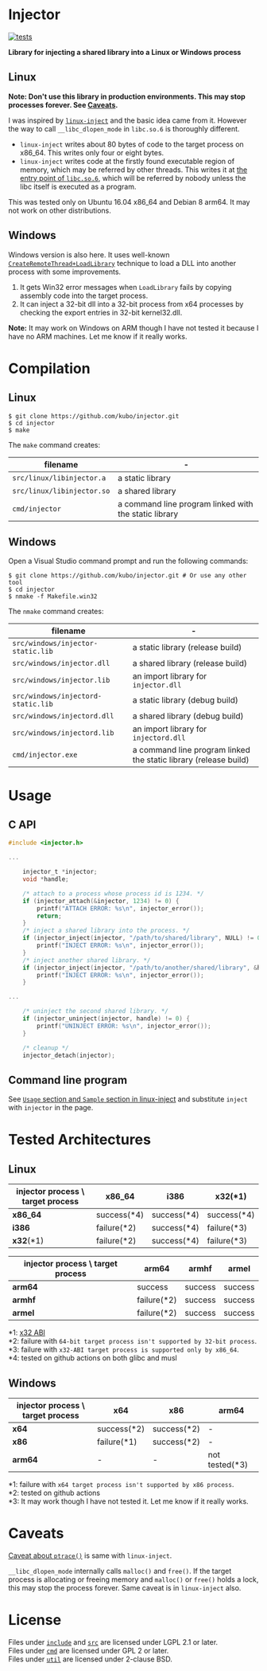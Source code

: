 # Injector

[![tests](https://github.com/kubo/injector/actions/workflows/test.yml/badge.svg)](https://github.com/kubo/injector/actions/workflows/test.yml)

**Library for injecting a shared library into a Linux or Windows process**

## Linux

**Note: Don't use this library in production environments. This may stop processes forever. See [Caveats](#caveats).**

I was inspired by [`linux-inject`][] and the basic idea came from it.
However the way to call `__libc_dlopen_mode` in `libc.so.6` is
thoroughly different.

* `linux-inject` writes about 80 bytes of code to the target process
  on x86_64. This writes only four or eight bytes.
* `linux-inject` writes code at the firstly found executable region
  of memory, which may be referred by other threads. This writes it
  at [the entry point of `libc.so.6`][libc_main], which will be referred by
  nobody unless the libc itself is executed as a program.

[libc_main]: https://github.com/lattera/glibc/blob/master/csu/version.c#L68-L77

This was tested only on Ubuntu 16.04 x86_64 and Debian 8 arm64. It may not work on other
distributions.

## Windows

Windows version is also here. It uses well-known [`CreateRemoteThread+LoadLibrary`]
technique to load a DLL into another process with some improvements.

1. It gets Win32 error messages when `LoadLibrary` fails by copying assembly
   code into the target process.
2. It can inject a 32-bit dll into a 32-bit process from x64 processes
   by checking the export entries in 32-bit kernel32.dll.

**Note:** It may work on Windows on ARM though I have not tested it because
I have no ARM machines. Let me know if it really works.

# Compilation

## Linux

```shell
$ git clone https://github.com/kubo/injector.git
$ cd injector
$ make
```

The `make` command creates:

| filename | - |
|---|---|
|`src/linux/libinjector.a`  |a static library|
|`src/linux/libinjector.so` |a shared library|
|`cmd/injector`             |a command line program linked with the static library|

## Windows

Open a Visual Studio command prompt and run the following commands:

```shell
$ git clone https://github.com/kubo/injector.git # Or use any other tool
$ cd injector
$ nmake -f Makefile.win32
```

The `nmake` command creates:

| filename | - |
|---|---|
|`src/windows/injector-static.lib`  |a static library (release build)
|`src/windows/injector.dll`         |a shared library (release build)
|`src/windows/injector.lib`         |an import library for `injector.dll`
|`src/windows/injectord-static.lib` |a static library (debug build)
|`src/windows/injectord.dll`        |a shared library (debug build)
|`src/windows/injectord.lib`        |an import library for `injectord.dll`
|`cmd/injector.exe`                 |a command line program linked the static library (release build)|

# Usage

## C API

```c
#include <injector.h>

...

    injector_t *injector;
    void *handle;

    /* attach to a process whose process id is 1234. */
    if (injector_attach(&injector, 1234) != 0) {
        printf("ATTACH ERROR: %s\n", injector_error());
        return;
    }
    /* inject a shared library into the process. */
    if (injector_inject(injector, "/path/to/shared/library", NULL) != 0) {
        printf("INJECT ERROR: %s\n", injector_error());
    }
    /* inject another shared library. */
    if (injector_inject(injector, "/path/to/another/shared/library", &handle) != 0) {
        printf("INJECT ERROR: %s\n", injector_error());
    }

...

    /* uninject the second shared library. */
    if (injector_uninject(injector, handle) != 0) {
        printf("UNINJECT ERROR: %s\n", injector_error());
    }

    /* cleanup */
    injector_detach(injector);
```

## Command line program

See [`Usage` section and `Sample` section in linux-inject][`inject`] and substitute
`inject` with `injector` in the page.

# Tested Architectures

## Linux

injector process \ target process | x86_64 | i386 | x32(*1)
---|---|---|---
**x86_64** | success(*4) | success(*4) | success(*4)
**i386**   | failure(*2) | success(*4) | failure(*3)
**x32**(*1) | failure(*2) | success(*4) | failure(*3)

injector process \ target process | arm64 | armhf | armel
---|---|---|---
**arm64** | success     | success | success
**armhf** | failure(*2) | success | success
**armel** | failure(*2) | success | success

*1: [x32 ABI](https://en.wikipedia.org/wiki/X32_ABI)  
*2: failure with `64-bit target process isn't supported by 32-bit process`.  
*3: failure with `x32-ABI target process is supported only by x86_64`.  
*4: tested on github actions on both glibc and musl

## Windows

injector process \ target process | x64 | x86 | arm64
---|---|---|---
**x64**     | success(*2) | success(*2) | -
**x86**     | failure(*1) | success(*2) | -
**arm64**   | -           | -           | not tested(*3)

*1: failure with `x64 target process isn't supported by x86 process`.  
*2: tested on github actions  
*3: It may work though I have not tested it. Let me know if it really works.

# Caveats

[Caveat about `ptrace()`][] is same with `linux-inject`.

`__libc_dlopen_mode` internally calls `malloc()` and `free()`.
If the target process is allocating or freeing memory and
`malloc()` or `free()` holds a lock, this may stop the process
forever. Same caveat is in `linux-inject` also.

# License

Files under [`include`][] and [`src`][] are licensed under LGPL 2.1 or later.  
Files under [`cmd`][] are licensed under GPL 2 or later.  
Files under [`util`][] are licensed under 2-clause BSD.

[`linux-inject`]: https://github.com/gaffe23/linux-inject
[Caveat about `ptrace()`]: https://github.com/gaffe23/linux-inject#caveat-about-ptrace
[`inject`]: https://github.com/gaffe23/linux-inject#usage
[`cmd`]: cmd
[`include`]: include
[`src`]: src
[`util`]: util
[`CreateRemoteThread+LoadLibrary`]: https://www.google.com/search?&q=CreateRemoteThread+LoadLIbrary
